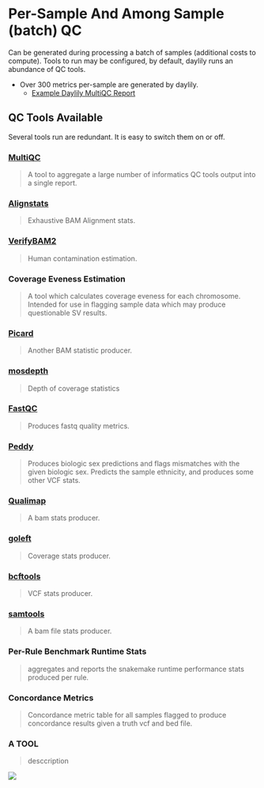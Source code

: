 # Per-Sample And Among Sample (batch) QC 
Can be generated during processing a batch of samples (additional costs to compute). Tools to run may be configured, by default, daylily runs an abundance of QC tools.
  - Over 300 metrics per-sample are generated by daylily.
    - [Example Daylily MultiQC Report](../../docs/reports/example_mqc.html.gz)
    
## QC Tools Available
Several tools run are redundant.  It is easy to switch them on or off.

### [MultiQC](https://github.com/ewels/MultiQC)
  > A tool to aggregate a large number of informatics QC tools output into a single report.

### [Alignstats](https://github.com/jfarek/alignstats)
  > Exhaustive BAM Alignment stats.
  
### [VerifyBAM2](https://github.com/Griffan/VerifyBamID)
  > Human contamination estimation.
  
### Coverage Eveness Estimation
  > A tool which calculates coverage eveness for each chromosome. Intended for use in flagging sample data which may produce questionable SV results.

### [Picard](https://github.com/broadinstitute/picard)
  > Another BAM statistic producer.
  
### [mosdepth](https://github.com/brentp/mosdepth)
  > Depth of coverage statistics
  
### [FastQC](https://github.com/s-andrews/FastQC)
  > Produces fastq quality metrics.
  
### [Peddy](https://github.com/brentp/peddy)
  > Produces biologic sex predictions and flags mismatches with the given biologic sex. Predicts the sample ethnicity, and produces some other VCF stats.
  
### [Qualimap](http://qualimap.conesalab.org/)
  > A bam stats producer.
    
### [goleft](https://github.com/brentp/goleft)
  > Coverage stats producer.
    
### [bcftools](https://github.com/samtools/bcftools/releases/)
  > VCF stats producer.
    
### [samtools](https://github.com/samtools)
  > A bam file stats producer.
  
### Per-Rule Benchmark Runtime Stats
  > aggregates and reports the snakemake runtime performance stats produced per rule.

### Concordance Metrics
  > Concordance metric table for all samples flagged to produce concordance results given a truth vcf and bed file. 
  
### A TOOL
  > desccription
  
  ![](../../docs/images/assets/blah.png)
  
